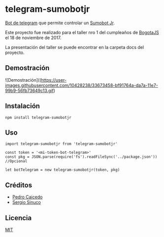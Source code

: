 # telegram-sumobotjr

[Bot de telegram](https://core.telegram.org/bots) que permite controlar un [Sumobot Jr](https://github.com/makenai/sumobot-jr). 

Este proyecto fue realizado para el taller nro 1 del cumpleaños de [BogotaJS](http://bogotajs.com/) el 18 de noviembre de 2017. 

La presentación del taller se puede encontrar en la carpeta docs del proyecto.

## Demostración

![Demostración]((https://user-images.githubusercontent.com/10428238/33673458-bf91764a-da7a-11e7-99b9-56fb73649c13.gif)

## Instalación

```
npm install telegram-sumobotjr
```

## Uso

```
import telegram-sumobotjr from 'telegram-sumobotjr'

const token = '<mi-token-bot-telegram>'
const pkg = JSON.parse(require('fs').readFileSync('../package.json')) //Opcional

let botTelegram = new telegram-sumobotjr(token, pkg)
```

## Créditos
- [Pedro Caicedo](http://pcaicedo.com)
- [Sergio Sinuco](https://twitter.com/sergiosinuco)

## Licencia

[MIT](https://opensource.org/licenses/MIT)